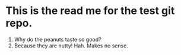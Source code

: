 # This is the read me for the test git repo.

1. Why do the peanuts taste so good?
2. Because they are nutty! Hah. Makes no sense.